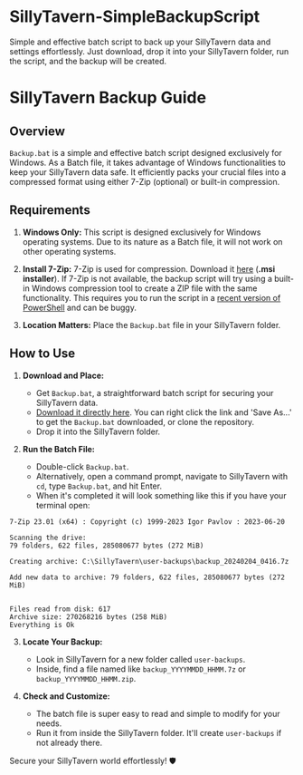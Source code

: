 # SillyTavern-SimpleBackupScript
Simple and effective batch script to back up your SillyTavern data and settings effortlessly. Just download, drop it into your SillyTavern folder, run the script, and the backup will be created.

# SillyTavern Backup Guide

## Overview

`Backup.bat` is a simple and effective batch script designed exclusively for Windows. As a Batch file, it takes advantage of Windows functionalities to keep your SillyTavern data safe. It efficiently packs your crucial files into a compressed format using either 7-Zip (optional) or built-in compression.

## Requirements

1. **Windows Only:** This script is designed exclusively for Windows operating systems. Due to its nature as a Batch file, it will not work on other operating systems.

2. **Install 7-Zip:** 7-Zip is used for compression. Download it [here](https://www.7-zip.org/download.html) (**.msi installer**). If 7-Zip is not available, the backup script will try using a built-in Windows compression tool to create a ZIP file with the same functionality. This requires you to run the script in a [recent version of PowerShell](https://github.com/PowerShell/PowerShell/releases/download/v7.4.1/PowerShell-7.4.1-win-x64.msi) and can be buggy.

3. **Location Matters:** Place the `Backup.bat` file in your SillyTavern folder.

## How to Use

1. **Download and Place:**
   - Get `Backup.bat`, a straightforward batch script for securing your SillyTavern data.
   - [Download it directly here](https://github.com/ContinuumOperand/SillyTavern-SimpleBackupScript/raw/main/Backup.bat). You can right click the link and 'Save As...' to get the `Backup.bat` downloaded, or clone the repository.
   - Drop it into the SillyTavern folder.

2. **Run the Batch File:**
   - Double-click `Backup.bat`.
   - Alternatively, open a command prompt, navigate to SillyTavern with `cd`, type `Backup.bat`, and hit Enter.
   - When it's completed it will look something like this if you have your terminal open:
```
7-Zip 23.01 (x64) : Copyright (c) 1999-2023 Igor Pavlov : 2023-06-20

Scanning the drive:
79 folders, 622 files, 285080677 bytes (272 MiB)

Creating archive: C:\SillyTavern\user-backups\backup_20240204_0416.7z

Add new data to archive: 79 folders, 622 files, 285080677 bytes (272 MiB)


Files read from disk: 617
Archive size: 270268216 bytes (258 MiB)
Everything is Ok
```

3. **Locate Your Backup:**
   - Look in SillyTavern for a new folder called `user-backups`.
   - Inside, find a file named like `backup_YYYYMMDD_HHMM.7z` or `backup_YYYYMMDD_HHMM.zip`.

4. **Check and Customize:**
   - The batch file is super easy to read and simple to modify for your needs.
   - Run it from inside the SillyTavern folder. It'll create `user-backups` if not already there.

Secure your SillyTavern world effortlessly! 🛡️
